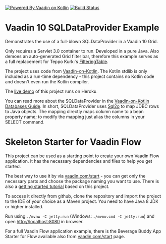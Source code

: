 [![Powered By Vaadin on Kotlin](http://vaadinonkotlin.eu/iconography/vok_badge.svg)](http://vaadinonkotlin.eu)
[![Build Status](https://travis-ci.org/mvysny/vaadin10-sqldataprovider-example.svg?branch=master)](https://travis-ci.org/mvysny/vaadin10-sqldataprovider-example)

Vaadin 10 SQLDataProvider Example
=================================

Demonstrates the use of a full-blown SQLDataProvider in a Vaadin 10 Grid.

Only requires a Servlet 3.0 container to run. Developed in a pure Java. Also demoes an auto-generated
Grid filter bar, therefore this example serves as a full replacement for Teppo Kurki's
[FilteringTable](https://vaadin.com/directory/component/filteringtable).

The project uses code from [Vaadin-on-Kotlin](http://vaadinonkotlin.eu). The Kotlin stdlib is
only included as a run-time dependency - this project contains no Kotlin code and doesn't even
run the Kotlin compiler.

The [live demo](https://vaadin10-sqldataprovider.herokuapp.com/) of this project runs on Heroku.

You can read more about the SQLDataProvider in the [Vaadin-on-Kotlin Databases Guide](http://www.vaadinonkotlin.eu/databases-v10.html).
In short, SQLDataProvider uses [Sql2o](https://www.sql2o.org/) to map JDBC rows to Java objects.
The mapping directly maps column name to a bean property name; to modify the mapping just
alias the columns in your SELECT command.

# Skeleton Starter for Vaadin Flow

This project can be used as a starting point to create your own Vaadin Flow application.
It has the necessary dependencies and files to help you get started.

The best way to use it by via [vaadin.com/start](https://vaadin.com/start) - you can get only the necessary parts and choose the package naming you want to use.
There is also a [getting started tutorial](https://vaadin.com/docs/v10/flow/introduction/tutorial-get-started.html) based on this project.

To access it directly from github, clone the repository and import the project to the IDE of your choice as a Maven project. You need to have Java 8 JDK or higher installed.

Run using `./mvnw -C jetty:run` (Windows: `./mvnw.cmd -C jetty:run`) and open [http://localhost:8080](http://localhost:8080) in browser.

For a full Vaadin Flow application example, there is the Beverage Buddy App Starter for Flow available also from [vaadin.com/start](https://vaadin.com/start) page.
